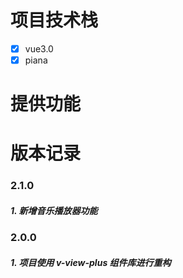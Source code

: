 <!--
 * @Description: 项目文档说明
 * @Author: panrui
 * @Date: 2023-11-02 21:32:25
 * @LastEditTime: 2024-07-11 17:22:32
 * @LastEditors: panr99 1547177202@qq.com
 * 不忘初心,不负梦想
-->

# 项目技术栈

- [x] vue3.0
- [x] piana

# 提供功能

# 版本记录

### 2.1.0

##### 1. 新增音乐播放器功能

### 2.0.0

##### 1. 项目使用 v-view-plus 组件库进行重构